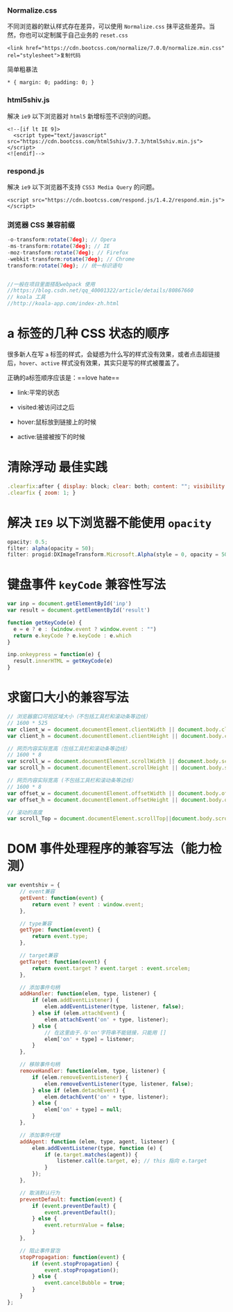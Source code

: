 ### Normalize.css

 不同浏览器的默认样式存在差异，可以使用 `Normalize.css` 抹平这些差异。当然，你也可以定制属于自己业务的 `reset.css` 

```
<link href="https://cdn.bootcss.com/normalize/7.0.0/normalize.min.css" rel="stylesheet">复制代码
```

简单粗暴法

```
* { margin: 0; padding: 0; }
```

### html5shiv.js

解决 `ie9` 以下浏览器对 `html5` 新增标签不识别的问题。

```
<!--[if lt IE 9]>
  <script type="text/javascript" src="https://cdn.bootcss.com/html5shiv/3.7.3/html5shiv.min.js"></script>
<![endif]-->
```

### respond.js

解决 `ie9` 以下浏览器不支持 `CSS3 Media Query` 的问题。

```
<script src="https://cdn.bootcss.com/respond.js/1.4.2/respond.min.js"></script>
```

### 浏览器 CSS 兼容前缀

```javascript
-o-transform:rotate(7deg); // Opera
-ms-transform:rotate(7deg); // IE
-moz-transform:rotate(7deg); // Firefox
-webkit-transform:rotate(7deg); // Chrome
transform:rotate(7deg); // 统一标识语句


//一般在项目里面搭配webpack 使用
//https://blog.csdn.net/qq_40001322/article/details/80867660
// koala 工具
//http://koala-app.com/index-zh.html
```



# a 标签的几种 CSS 状态的顺序

很多新人在写 `a` 标签的样式，会疑惑为什么写的样式没有效果，或者点击超链接后，`hover`、`active` 样式没有效果，其实只是写的样式被覆盖了。

正确的a标签顺序应该是：==love hate==

- link:平常的状态

- visited:被访问过之后

- hover:鼠标放到链接上的时候

- active:链接被按下的时候



# 清除浮动 最佳实践

```javascript
.clearfix:after { display: block; clear: both; content: ""; visibility: hidden; height: 0; }
.clearfix { zoom: 1; }
```



# 解决 `IE9` 以下浏览器不能使用 `opacity`

```javascript
opacity: 0.5;
filter: alpha(opacity = 50);
filter: progid:DXImageTransform.Microsoft.Alpha(style = 0, opacity = 50);
```



# 键盘事件 `keyCode` 兼容性写法

```javascript
var inp = document.getElementById('inp')
var result = document.getElementById('result')

function getKeyCode(e) {
  e = e ? e : (window.event ? window.event : "")
  return e.keyCode ? e.keyCode : e.which
}

inp.onkeypress = function(e) {
  result.innerHTML = getKeyCode(e)
}
```

 # 求窗口大小的兼容写法

```javascript
// 浏览器窗口可视区域大小（不包括工具栏和滚动条等边线）
// 1600 * 525
var client_w = document.documentElement.clientWidth || document.body.clientWidth;
var client_h = document.documentElement.clientHeight || document.body.clientHeight;

// 网页内容实际宽高（包括工具栏和滚动条等边线）
// 1600 * 8
var scroll_w = document.documentElement.scrollWidth || document.body.scrollWidth;
var scroll_h = document.documentElement.scrollHeight || document.body.scrollHeight;

// 网页内容实际宽高 (不包括工具栏和滚动条等边线）
// 1600 * 8
var offset_w = document.documentElement.offsetWidth || document.body.offsetWidth;
var offset_h = document.documentElement.offsetHeight || document.body.offsetHeight;

// 滚动的高度
var scroll_Top = document.documentElement.scrollTop||document.body.scrollTop;
```



# DOM 事件处理程序的兼容写法（能力检测）

```javascript
var eventshiv = {
    // event兼容
    getEvent: function(event) {
        return event ? event : window.event;
    },

    // type兼容
    getType: function(event) {
        return event.type;
    },

    // target兼容
    getTarget: function(event) {
        return event.target ? event.target : event.srcelem;
    },

    // 添加事件句柄
    addHandler: function(elem, type, listener) {
        if (elem.addEventListener) {
            elem.addEventListener(type, listener, false);
        } else if (elem.attachEvent) {
            elem.attachEvent('on' + type, listener);
        } else {
            // 在这里由于.与'on'字符串不能链接，只能用 []
            elem['on' + type] = listener;
        }
    },

    // 移除事件句柄
    removeHandler: function(elem, type, listener) {
        if (elem.removeEventListener) {
            elem.removeEventListener(type, listener, false);
        } else if (elem.detachEvent) {
            elem.detachEvent('on' + type, listener);
        } else {
            elem['on' + type] = null;
        }
    },

    // 添加事件代理
    addAgent: function (elem, type, agent, listener) {
        elem.addEventListener(type, function (e) {
            if (e.target.matches(agent)) {
                listener.call(e.target, e); // this 指向 e.target
            }
        });
    },

    // 取消默认行为
    preventDefault: function(event) {
        if (event.preventDefault) {
            event.preventDefault();
        } else {
            event.returnValue = false;
        }
    },

    // 阻止事件冒泡
    stopPropagation: function(event) {
        if (event.stopPropagation) {
            event.stopPropagation();
        } else {
            event.cancelBubble = true;
        }
    }
};
```

